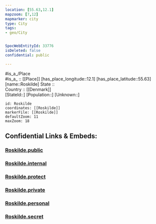```yaml
---
location: [55.63,12.1] 
mapzoom: [7,12] 
mapmarker: city 
type: City
tags:
- geo/City


SpocWebEntityId: 33776
isDeleted: false
confidential: public

---
```

#is_a_/Place  
#is_a_ :: [[Place]] 
[has_place_longitude::12.1] 
[has_place_latitude::55.63] 
[name::Roskilde] 
State ::  
Country :: [[Denmark]]  
[StateId::] 
[Population::] 
[Unknown::] 


```leaflet
id: Roskilde
coordinates: [[Roskilde]] 
markerFile: [[Roskilde]] 
defaultZoom: 11 
maxZoom: 18
```


## Confidential Links & Embeds: 

### [Roskilde.public](/_public/\Earth\Continent\Europe\Europe~North\Denmark\Regions~Denmark\Sjælland\CityRoskilde.public.md) 

### [Roskilde.internal](/_internal/\Earth\Continent\Europe\Europe~North\Denmark\Regions~Denmark\Sjælland\CityRoskilde.internal.md) 

### [Roskilde.protect](/_protect/\Earth\Continent\Europe\Europe~North\Denmark\Regions~Denmark\Sjælland\CityRoskilde.protect.md) 

### [Roskilde.private](/_private/\Earth\Continent\Europe\Europe~North\Denmark\Regions~Denmark\Sjælland\CityRoskilde.private.md) 

### [Roskilde.personal](/_personal/\Earth\Continent\Europe\Europe~North\Denmark\Regions~Denmark\Sjælland\CityRoskilde.personal.md) 

### [Roskilde.secret](/_secret/\Earth\Continent\Europe\Europe~North\Denmark\Regions~Denmark\Sjælland\CityRoskilde.secret.md)

